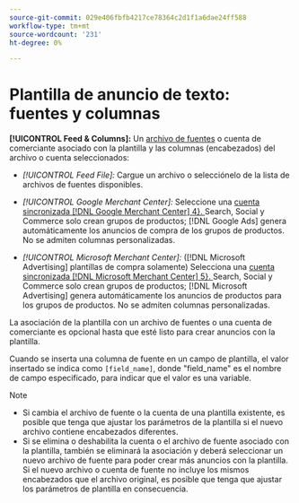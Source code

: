 ```yaml
---
source-git-commit: 029e406fbfb4217ce78364c2d1f1a6dae24ff588
workflow-type: tm+mt
source-wordcount: '231'
ht-degree: 0%

---
```

# Plantilla de anuncio de texto: fuentes y columnas

**[!UICONTROL Feed & Columns]:** Un [archivo de fuentes](/help/search-social-commerce/campaign-management/inventory-feeds/feed-files-manage.md) o cuenta de comerciante asociado con la plantilla y las columnas (encabezados) del archivo o cuenta seleccionados:

* *[!UICONTROL Feed File]:* Cargue un archivo o selecciónelo de la lista de archivos de fuentes disponibles.

* *[!UICONTROL Google Merchant Center]:* Seleccione una [cuenta sincronizada [!DNL Google Merchant Center] 4}. ](/help/search-social-commerce/campaign-management/accounts/merchant-account-manage.md) Search, Social y Commerce solo crean grupos de productos; [!DNL Google Ads] genera automáticamente los anuncios de compra de los grupos de productos. No se admiten columnas personalizadas.

* *[!UICONTROL Microsoft Merchant Center]:* ([!DNL Microsoft Advertising] plantillas de compra solamente) Selecciona una [cuenta sincronizada [!DNL Microsoft Merchant Center] 5}. ](/help/search-social-commerce/campaign-management/accounts/merchant-account-manage.md) Search, Social y Commerce solo crean grupos de productos; [!DNL Microsoft Advertising] genera automáticamente los anuncios de productos para los grupos de productos. No se admiten columnas personalizadas.

La asociación de la plantilla con un archivo de fuentes o una cuenta de comerciante es opcional hasta que esté listo para crear anuncios con la plantilla.

Cuando se inserta una columna de fuente en un campo de plantilla, el valor insertado se indica como `[field_name]`, donde &quot;field_name&quot; es el nombre de campo especificado, para indicar que el valor es una variable.

>[!NOTE]
>
>* Si cambia el archivo de fuente o la cuenta de una plantilla existente, es posible que tenga que ajustar los parámetros de la plantilla si el nuevo archivo contiene encabezados diferentes.
>* Si se elimina o deshabilita la cuenta o el archivo de fuente asociado con la plantilla, también se eliminará la asociación y deberá seleccionar un nuevo archivo de fuente para poder crear más anuncios con la plantilla. Si el nuevo archivo o cuenta de fuente no incluye los mismos encabezados que el archivo original, es posible que tenga que ajustar los parámetros de plantilla en consecuencia.
